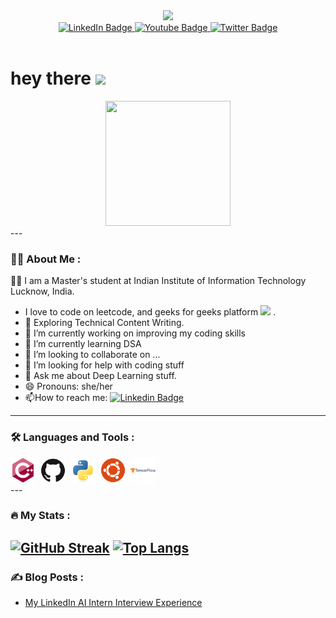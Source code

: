

<!--
**shivanikush/shivanikush** is a ✨ _special_ ✨ repository because its `README.md` (this file) appears on your GitHub profile.

Here are some ideas to get you started:

- 🔭 I’m currently working on ...
- 🌱 I’m currently learning ...
- 👯 I’m looking to collaborate on ...
- 🤔 I’m looking for help with ...
- 💬 Ask me about ...
- 📫 How to reach me: ...
- 😄 Pronouns: ...
- ⚡ Fun fact: ...
-->

<div id="header" align="center">
 
  <img src="https://media.giphy.com/media/NgurY1o4z080Jfoyzw/giphy.gif" width="150"/>
  <div id="badges">
  <a href="https://www.linkedin.com/in/shivani-kushwaha-9a80ba122/">
    <img src="https://img.shields.io/badge/LinkedIn-blue?style=for-the-badge&logo=linkedin&logoColor=white" alt="LinkedIn Badge"/>
  </a>
  <a href="https://www.youtube.com/channel/UC-CSI9Us79LWIJK0xAzgZZg">
    <img src="https://img.shields.io/youtube/channel/subscribers/UC-CSI9Us79LWIJK0xAzgZZg?style=social" alt="Youtube Badge"/>
  </a>
  <a href="https://twitter.com/Shivani37929339">
    <img src="https://img.shields.io/badge/Twitter-blue?style=for-the-badge&logo=twitter&logoColor=white" alt="Twitter Badge"/>
  </a>
</div>
  <div id = "badges">
<img src="https://komarev.com/ghpvc/?username=shivanikush&style=flat-square&color=orange" alt=""/>
</div>
</div>
<h1>
  hey there
  <img src="https://media.giphy.com/media/hvRJCLFzcasrR4ia7z/giphy.gif" width="30px"/>
</h1>


<div align="center">
  <img src="https://media.giphy.com/media/ESVq9aLP2tUv3DxAwU/giphy.gif" width="200" height="200"/>
</div>
---

### :woman_technologist: About Me : 
:woman_student: I am a Master's student at Indian Institute of Information Technology Lucknow, India.
- I love to code on leetcode, and geeks for geeks platform <img src="https://media.giphy.com/media/WUlplcMpOCEmTGBtBW/giphy.gif" width="30"> .
- :seedling: Exploring Technical Content Writing.
- 🔭 I’m currently working on improving my coding skills
- 🌱 I’m currently learning DSA
- 👯 I’m looking to collaborate on ...
- 🤔 I’m looking for help with coding stuff
- 💬 Ask me about Deep Learning stuff.
- 😄 Pronouns: she/her
- :mailbox:How to reach me: [![Linkedin Badge](https://img.shields.io/badge/-kakbar-blue?style=flat&logo=Linkedin&logoColor=white)](https://www.linkedin.com/in/shivani-kushwaha-9a80ba122/)
---

### :hammer_and_wrench: Languages and Tools :
<div>
  <img src="https://github.com/devicons/devicon/blob/master/icons/cplusplus/cplusplus-original.svg" title="cplusplus" alt="cplusplus" width="40" height="40"/>&nbsp;
  <img src = "https://github.com/devicons/devicon/blob/master/icons/github/github-original.svg" title = "github" alt = "github" witdth ="40" height = "40"/>&nbsp;
  <img src = "https://github.com/devicons/devicon/blob/master/icons/python/python-original.svg" title ="python" alt = "python" width = "40" height ="40"/>&nbsp;
  <img src = "https://github.com/devicons/devicon/blob/master/icons/ubuntu/ubuntu-plain.svg" title="ubuntu" alt ="ubuntu" width ="40" height ="40"/>&nbsp;
  <img src = "https://github.com/devicons/devicon/blob/master/icons/tensorflow/tensorflow-original-wordmark.svg" title="tensorflow" alt="tensorflow" width="40" height="40"/>&nbsp;
 </div>
 ---

### :fire: My Stats :
[![GitHub Streak](https://github-readme-streak-stats.herokuapp.com/?user=shivanikush)](https://git.io/streak-stats)
[![Top Langs](https://github-readme-stats.vercel.app/api/top-langs/?username=shivanikush&layout=compact&theme=vision-friendly-dark)](https://github.com/anuraghazra/github-readme-stats)
 ---

### :writing_hand: Blog Posts :
<!-- BLOG-POST-LIST:START -->
- [My LinkedIn AI Intern Interview Experience](https://medium.com/@codernoname/my-linkedin-ai-intern-interview-experience-2d8fcc98bb89)
<!-- BLOG-POST-LIST:END -->
